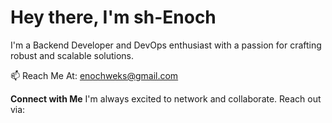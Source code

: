 
# Hey there, I'm sh-Enoch

I'm a Backend Developer and DevOps enthusiast with a passion for crafting robust and scalable solutions.

📫 Reach Me At: enochweks@gmail.com


**Connect with Me**
I'm always excited to network and collaborate. Reach out via:

